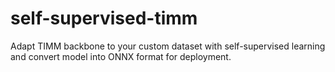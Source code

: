 # self-supervised-timm
Adapt TIMM backbone to your custom dataset with self-supervised learning and convert model into ONNX format for deployment.
